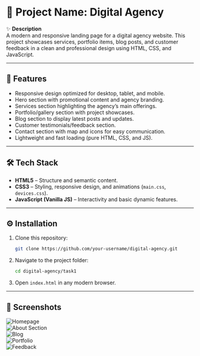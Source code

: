 # 📌 Project Name: **Digital Agency**

✨ **Description**  
A modern and responsive landing page for a digital agency website. This project showcases services, portfolio items, blog posts, and customer feedback in a clean and professional design using HTML, CSS, and JavaScript.

---

## 🚀 Features

- Responsive design optimized for desktop, tablet, and mobile.
- Hero section with promotional content and agency branding.
- Services section highlighting the agency’s main offerings.
- Portfolio/gallery section with project showcases.
- Blog section to display latest posts and updates.
- Customer testimonials/feedback section.
- Contact section with map and icons for easy communication.
- Lightweight and fast loading (pure HTML, CSS, and JS).

---

## 🛠️ Tech Stack

- **HTML5** – Structure and semantic content.
- **CSS3** – Styling, responsive design, and animations (`main.css`, `devices.css`).
- **JavaScript (Vanilla JS)** – Interactivity and basic dynamic features.

---

## ⚙️ Installation

1. Clone this repository:
   ```bash
   git clone https://github.com/your-username/digital-agency.git
   ```
2. Navigate to the project folder:
   ```bash
   cd digital-agency/task1
   ```
3. Open `index.html` in any modern browser.

---

## 📸 Screenshots

![Homepage](github/1.png)  
![About Section](github/2.png)  
![Blog](github/3.png)  
![Portfolio](github/4.png)  
![Feedback](github/5.png)
